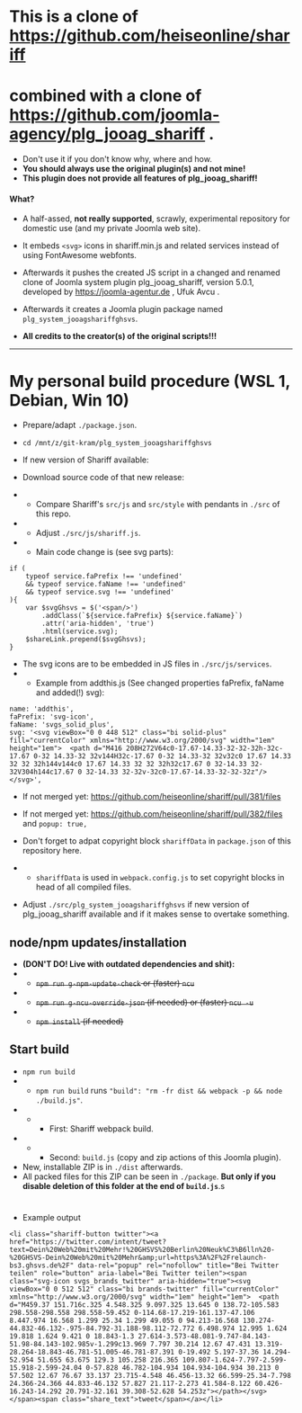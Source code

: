 # This is a clone of https://github.com/heiseonline/shariff
# combined with a clone of https://github.com/joomla-agency/plg_jooag_shariff .

- Don't use it if you don't know why, where and how.
- **You should always use the original plugin(s) and not mine!**
- **This plugin does not provide all features of plg_jooag_shariff!**

#### What?
- A half-assed, **not really supported**, scrawly, experimental repository for domestic use (and my private Joomla web site).
- It embeds `<svg>` icons in shariff.min.js and related services instead of using FontAwesome webfonts.
- Afterwards it pushes the created JS script in a changed and renamed clone of Joomla system plugin plg_jooag_shariff, version 5.0.1, developed by https://joomla-agentur.de , Ufuk Avcu .
- Afterwards it creates a Joomla plugin package named `plg_system_jooagshariffghsvs`.

- **All credits to the creator(s) of the original scripts!!!**

-----------------------------------------------------

# My personal build procedure (WSL 1, Debian, Win 10)
- Prepare/adapt `./package.json`.
- `cd /mnt/z/git-kram/plg_system_jooagshariffghsvs`

- If new version of Shariff available:
- Download source code of that new release:
- - Compare Shariff's `src/js` and `src/style` with pendants in `./src` of this repo.
- - Adjust `./src/js/shariff.js`.
- - Main code change is (see svg parts):

```
if (
	typeof service.faPrefix !== 'undefined'
	&& typeof service.faName !== 'undefined'
	&& typeof service.svg !== 'undefined'
){
	var $svgGhsvs = $('<span/>')
		.addClass(`${service.faPrefix} ${service.faName}`)
		.attr('aria-hidden', 'true')
		.html(service.svg);
	$shareLink.prepend($svgGhsvs);
}
```

- The svg icons are to be embedded in JS files in `./src/js/services`.
- - Example from addthis.js (See changed properties faPrefix, faName and added(!) svg):

```
name: 'addthis',
faPrefix: 'svg-icon',
faName: 'svgs_solid_plus',
svg: '<svg viewBox="0 0 448 512" class="bi solid-plus" fill="currentColor" xmlns="http://www.w3.org/2000/svg" width="1em" height="1em">  <path d="M416 208H272V64c0-17.67-14.33-32-32-32h-32c-17.67 0-32 14.33-32 32v144H32c-17.67 0-32 14.33-32 32v32c0 17.67 14.33 32 32 32h144v144c0 17.67 14.33 32 32 32h32c17.67 0 32-14.33 32-32V304h144c17.67 0 32-14.33 32-32v-32c0-17.67-14.33-32-32-32z"/></svg>',
```

- If not merged yet: https://github.com/heiseonline/shariff/pull/381/files
- If not merged yet: https://github.com/heiseonline/shariff/pull/382/files and `popup: true,`
- Don't forget to adpat copyright block `shariffData` in `package.json` of this repository here.
- - `shariffData` is used in `webpack.config.js` to set copyright blocks in head of all compiled files.

- Adjust `./src/plg_system_jooagshariffghsvs` if new version of plg_jooag_shariff available and if it makes sense to overtake something.

## node/npm updates/installation
- **(DON'T DO! Live with outdated dependencies and shit):**
- - <strike>`npm run g-npm-update-check` or (faster) `ncu`</strike>
- - <strike>`npm run g-ncu-override-json` (if needed) or (faster) `ncu -u`</strike>
- - <strike>`npm install` (if needed)</strike>

## Start build
- `npm run build`
- - `npm run build` runs `"build": "rm -fr dist && webpack -p && node ./build.js"`.
- - - First: Shariff webpack build.
- - - Second: `build.js` (copy and zip actions of this Joomla plugin).
- New, installable ZIP is in `./dist` afterwards.
- All packed files for this ZIP can be seen in `./package`. **But only if you disable deletion of this folder at the end of `build.js`**.s

#
- Example output

`<li class="shariff-button twitter"><a href="https://twitter.com/intent/tweet?text=Dein%20Web%20mit%20Mehr!%20GHSVS%20Berlin%20Neuk%C3%B6lln%20-%20GHSVS-Dein%20Web%20mit%20Mehr&amp;url=https%3A%2F%2Frelaunch-bs3.ghsvs.de%2F" data-rel="popup" rel="nofollow" title="Bei Twitter teilen" role="button" aria-label="Bei Twitter teilen"><span class="svg-icon svgs_brands_twitter" aria-hidden="true"><svg viewBox="0 0 512 512" class="bi brands-twitter" fill="currentColor" xmlns="http://www.w3.org/2000/svg" width="1em" height="1em">  <path d="M459.37 151.716c.325 4.548.325 9.097.325 13.645 0 138.72-105.583 298.558-298.558 298.558-59.452 0-114.68-17.219-161.137-47.106 8.447.974 16.568 1.299 25.34 1.299 49.055 0 94.213-16.568 130.274-44.832-46.132-.975-84.792-31.188-98.112-72.772 6.498.974 12.995 1.624 19.818 1.624 9.421 0 18.843-1.3 27.614-3.573-48.081-9.747-84.143-51.98-84.143-102.985v-1.299c13.969 7.797 30.214 12.67 47.431 13.319-28.264-18.843-46.781-51.005-46.781-87.391 0-19.492 5.197-37.36 14.294-52.954 51.655 63.675 129.3 105.258 216.365 109.807-1.624-7.797-2.599-15.918-2.599-24.04 0-57.828 46.782-104.934 104.934-104.934 30.213 0 57.502 12.67 76.67 33.137 23.715-4.548 46.456-13.32 66.599-25.34-7.798 24.366-24.366 44.833-46.132 57.827 21.117-2.273 41.584-8.122 60.426-16.243-14.292 20.791-32.161 39.308-52.628 54.253z"></path></svg></span><span class="share_text">tweet</span></a></li>`
